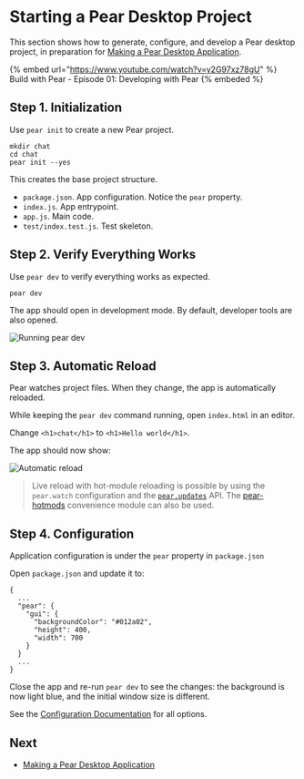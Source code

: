 # Starting a Pear Desktop Project

This section shows how to generate, configure, and develop a Pear desktop project, in preparation for [Making a Pear Desktop Application](./making-a-pear-desktop-app.md).

{% embed url="https://www.youtube.com/watch?v=y2G97xz78gU" %} Build with Pear - Episode 01: Developing with Pear {% embeded %}

## Step 1. Initialization

Use `pear init` to create a new Pear project.

```
mkdir chat
cd chat
pear init --yes
```

This creates the base project structure.

- `package.json`. App configuration. Notice the `pear` property.
- `index.js`. App entrypoint.
- `app.js`. Main code.
- `test/index.test.js`. Test skeleton.

## Step 2. Verify Everything Works

Use `pear dev` to verify everything works as expected.

```
pear dev
```

The app should open in development mode. By default, developer tools are also opened.

![Running pear dev](../assets/chat-app-1.png)

## Step 3. Automatic Reload

Pear watches project files. When they change, the app is automatically reloaded.

While keeping the `pear dev` command running, open `index.html` in an editor.

Change `<h1>chat</h1>` to `<h1>Hello world</h1>`.

The app should now show:

![Automatic reload](../assets/chat-app-2.png)

> Live reload with hot-module reloading is possible by using the `pear.watch` configuration and the [`pear.updates`](../reference/pear/api.md#pearupdateslistener-async-functionfunction) API. The [pear-hotmods](https://github.com/holepunchto/pear-hotmods) convenience module can also be used.

## Step 4. Configuration

Application configuration is under the `pear` property in `package.json`

Open `package.json` and update it to:

```
{
  ...
  "pear": {
    "gui": {
      "backgroundColor": "#012a02",
      "height": 400,
      "width": 700
    }
  }
  ...
}
```

Close the app and re-run `pear dev` to see the changes:  the background is now light blue, and the initial window size is different.

See the [Configuration Documentation](../reference/pear/configuration.md) for all options.


## Next

* [Making a Pear Desktop Application](./making-a-pear-desktop-app.md)
